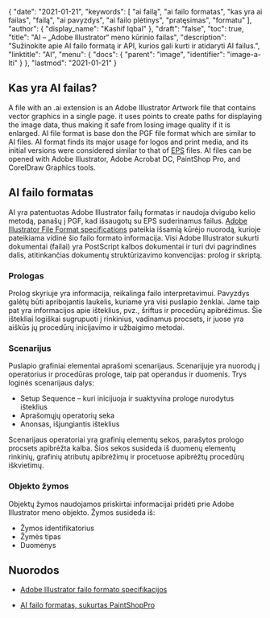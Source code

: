 {
  "date": "2021-01-21",
  "keywords": [
"ai failą",
"ai failo formatas",
"kas yra ai failas",
"failą",
"ai pavyzdys",
"ai failo plėtinys",
"pratęsimas",
"formatu"
],
  "author": {
    "display_name": "Kashif Iqbal"
},
  "draft": "false",
  "toc": true,
  "title": "AI – „Adobe Illustrator“ meno kūrinio failas",
  "description": "Sužinokite apie AI failo formatą ir API, kurios gali kurti ir atidaryti AI failus.",
  "linktitle": "AI",
  "menu": {
    "docs": {
      "parent": "image",
      "identifier": "image-a-lti"
}
},
  "lastmod": "2021-01-21"
}

## Kas yra AI failas?

A file with an .ai extension is an Adobe Illustrator Artwork file that contains vector graphics in a single page. it uses points to create paths for displaying the image data, thus making it safe from losing image quality if it is enlarged. AI file format is base don the PGF file format which are similar to AI files. AI format finds its major usage for logos and print media, and its initial versions were considered similar to that of [EPS](/page-description-language/eps/) files. AI files can be opened with Adobe Illustrator, Adobe Acrobat DC, PaintShop Pro, and CorelDraw Graphics tools.

## AI failo formatas

AI yra patentuotas Adobe Illustrator failų formatas ir naudoja dvigubo kelio metodą, panašų į PGF, kad išsaugotų su EPS suderinamus failus. [Adobe Illustrator File Format specifications](https://web.archive.org/web/20150906044646/http://partners.adobe.com/public/developer/en/illustrator/sdk/AI7FileFormat.pdf) pateikia išsamią kūrėjo nuorodą, kurioje pateikiama vidinė šio failo formato informacija. Visi Adobe Illustrator sukurti dokumentai (failai) yra PostScript kalbos dokumentai ir turi dvi pagrindines dalis, atitinkančias dokumentų struktūrizavimo konvencijas: prolog ir skriptą.

### Prologas

Prolog skyriuje yra informacija, reikalinga failo interpretavimui. Pavyzdys galėtų būti apribojantis laukelis, kuriame yra visi puslapio ženklai. Jame taip pat yra informacijos apie išteklius, pvz., šriftus ir procedūrų apibrėžimus. Šie ištekliai logiškai sugrupuoti į rinkinius, vadinamus procsets, ir juose yra aiškūs jų procedūrų inicijavimo ir užbaigimo metodai.

### Scenarijus

Puslapio grafiniai elementai aprašomi scenarijaus. Scenarijuje yra nuorodų į operatorius ir procedūras prologe, taip pat operandus ir duomenis. Trys loginės scenarijaus dalys:

 * Setup Sequence – kuri inicijuoja ir suaktyvina prologe nurodytus išteklius
 * Aprašomųjų operatorių seka
 * Anonsas, išjungiantis išteklius

Scenarijaus operatoriai yra grafinių elementų sekos, parašytos prologo procsets apibrėžta kalba. Šios sekos susideda iš duomenų elementų rinkinių, grafinių atributų apibrėžimų ir procetuose apibrėžtų procedūrų iškvietimų.

### Objekto žymos

Objektų žymos naudojamos priskirtai informacijai pridėti prie Adobe Illustrator meno objekto. Žymos susideda iš:

 * Žymos identifikatorius
 * Žymės tipas
 * Duomenys

## Nuorodos
* [Adobe Illustrator failo formato specifikacijos](https://web.archive.org/web/20150906044646/http://partners.adobe.com/public/developer/en/illustrator/sdk/AI7FileFormat.pdf)

* [AI failo formatas, sukurtas PaintShopPro](https://www.paintshoppro.com/en/pages/ai-file/)


